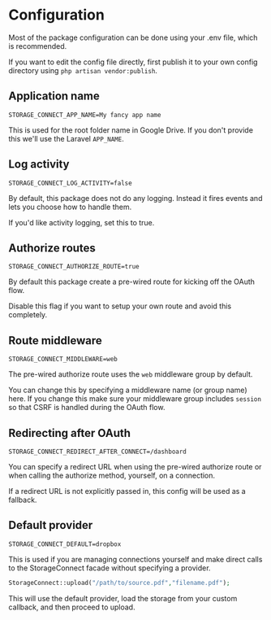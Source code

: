 # Configuration

Most of the package configuration can be done using your .env file, which is recommended.

If you want to edit the config file directly, first publish it to your own config directory using `php artisan vendor:publish`.

## Application name

```
STORAGE_CONNECT_APP_NAME=My fancy app name
```

This is used for the root folder name in Google Drive. If you don't provide this we'll use the Laravel `APP_NAME`.

## Log activity

```
STORAGE_CONNECT_LOG_ACTIVITY=false
```

By default, this package does not do any logging. Instead it fires events and lets you choose how to handle them.

If you'd like activity logging, set this to true.

## Authorize routes

```
STORAGE_CONNECT_AUTHORIZE_ROUTE=true
```

By default this package create a pre-wired route for kicking off the OAuth flow.

Disable this flag if you want to setup your own route and avoid this completely.

## Route middleware

```
STORAGE_CONNECT_MIDDLEWARE=web
```

The pre-wired authorize route uses the `web` middleware group by default. 

You can change this by specifying a middleware name (or group name) here. If you change this make sure your middleware group includes `session` so that CSRF is handled during the OAuth flow.

## Redirecting after OAuth

```
STORAGE_CONNECT_REDIRECT_AFTER_CONNECT=/dashboard
```

You can specify a redirect URL when using the pre-wired authorize route or when calling the authorize method, yourself, on a connection.

If a redirect URL is not explicitly passed in, this config will be used as a fallback.

## Default provider

```
STORAGE_CONNECT_DEFAULT=dropbox
```

This is used if you are managing connections yourself and make direct calls to the StorageConnect facade without specifying a provider.

```php
StorageConnect::upload("/path/to/source.pdf","filename.pdf");
```

This will use the default provider, load the storage from your custom callback, and then proceed to upload.